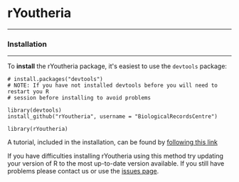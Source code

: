 # rYoutheria
------

### Installation
----------------

To **install** the rYoutheria package, it's easiest to use the `devtools` package:

    # install.packages("devtools")
    # NOTE: If you have not installed devtools before you will need to restart you R
    # session before installing to avoid problems
    
    library(devtools)
    install_github("rYoutheria", username = "BiologicalRecordsCentre")
    
    library(rYoutheria)
    
A tutorial, included in the installation, can be found by [following this link](https://github.com/BiologicalRecordsCentre/rYoutheria/raw/master/inst/doc/vignette.pdf)

If you have difficulties installing rYoutheria using this method try updating your version of R to the most up-to-date version available. If you still have problems please contact us or use the [issues page](https://github.com/BiologicalRecordsCentre/rYoutheria/issues?state=open).